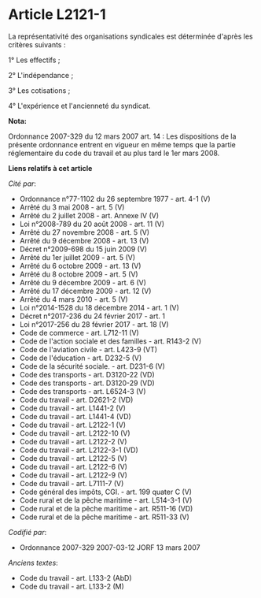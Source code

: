 # Article L2121-1

La représentativité des organisations syndicales est déterminée d'après les critères suivants :

1° Les effectifs ;

2° L'indépendance ;

3° Les cotisations ;

4° L'expérience et l'ancienneté du syndicat.

**Nota:**

Ordonnance 2007-329 du 12 mars 2007 art. 14 : Les dispositions de la présente ordonnance entrent en vigueur en même temps que
la partie réglementaire du code du travail et au plus tard le 1er mars 2008.

**Liens relatifs à cet article**

_Cité par_:

  - Ordonnance n°77-1102 du 26 septembre 1977 - art. 4-1 (V)
  - Arrêté du 3 mai 2008 - art. 5 (V)
  - Arrêté du 2 juillet 2008 - art. Annexe IV (V)
  - Loi n°2008-789 du 20 août 2008 - art. 11 (V)
  - Arrêté du 27 novembre 2008 - art. 5 (V)
  - Arrêté du 9 décembre 2008 - art. 13 (V)
  - Décret n°2009-698 du 15 juin 2009 (V)
  - Arrêté du 1er juillet 2009 - art. 5 (V)
  - Arrêté du 6 octobre 2009 - art. 13 (V)
  - Arrêté du 8 octobre 2009 - art. 5 (V)
  - Arrêté du 9 décembre 2009 - art. 6 (V)
  - Arrêté du 17 décembre 2009 - art. 12 (V)
  - Arrêté du 4 mars 2010 - art. 5 (V)
  - Loi n°2014-1528 du 18 décembre 2014 - art. 1 (V)
  - Décret n°2017-236 du 24 février 2017 - art. 1
  - Loi n°2017-256 du 28 février 2017 - art. 18 (V)
  - Code de commerce - art. L712-11  (V)
  - Code de l'action sociale et des familles - art. R143-2 (V)
  - Code de l'aviation civile - art. L423-9 (VT)
  - Code de l'éducation - art. D232-5 (V)
  - Code de la sécurité sociale. - art. D231-6 (V)
  - Code des transports - art. D3120-22 (VD)
  - Code des transports - art. D3120-29 (VD)
  - Code des transports - art. L6524-3 (V)
  - Code du travail - art. D2621-2 (VD)
  - Code du travail - art. L1441-2 (V)
  - Code du travail - art. L1441-4 (VD)
  - Code du travail - art. L2122-1 (V)
  - Code du travail - art. L2122-10 (V)
  - Code du travail - art. L2122-2 (V)
  - Code du travail - art. L2122-3-1 (VD)
  - Code du travail - art. L2122-5 (V)
  - Code du travail - art. L2122-6 (V)
  - Code du travail - art. L2122-9 (V)
  - Code du travail - art. L7111-7 (V)
  - Code général des impôts, CGI. - art. 199 quater C (V)
  - Code rural et de la pêche maritime - art. L514-3-1 (V)
  - Code rural et de la pêche maritime - art. R511-16 (VD)
  - Code rural et de la pêche maritime - art. R511-33 (V)

_Codifié par_:

  - Ordonnance 2007-329 2007-03-12 JORF 13 mars 2007

_Anciens textes_:

  - Code du travail - art. L133-2 (AbD)
  - Code du travail - art. L133-2 (M)

